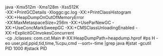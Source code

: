 java -Xmx512m -Xms128m -Xss512K \
-XX:+PrintGCDetails -Xloggc:gc.log -XX:+PrintClassHistogram \
-XX:+HeapDumpOnOutOfMemoryError \
-XX:MaxMetaspaceSize=256m -XX:+UseParNewGC -XX:+UseConcMarkSweepGC -XX:+CMSClassUnloadingEnabled -XX:+ExplicitGCInvokesConcurrent \
-cp ./classes: com.cxt.Main
#-XX:HeapDumpPath=heapdump.hprof
#ps H -eo user,pid,ppid,tid,time,%cpu,cmd --sort=-time |grep java
#jstat -gcutil PID 1000
#jstack PID
